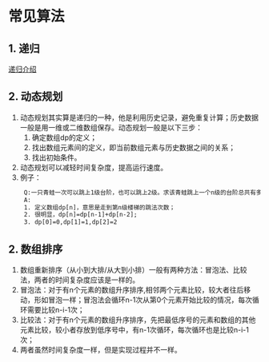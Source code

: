 # 常见算法
## 1. 递归
[递归介绍](https://mp.weixin.qq.com/s/mJ_jZZoak7uhItNgnfmZvQ)

## 2. 动态规划
1. 动态规划其实算是递归的一种，他是利用历史记录，避免重复计算；历史数据一般是用一维或二维数组保存。动态规划一般是以下三步：
   1. 确定数组dp的定义；
   2. 找出数组元素间的定义，即当前数组元素与历史数据之间的关系；
   3. 找出初始条件。
2. 动态规划可以减轻时间复杂度，提高运行速度。
3. 例子：
   ```txt
    Q:一只青蛙一次可以跳上1级台阶，也可以跳上2级。求该青蛙跳上一个n级的台阶总共有多少种跳法。
    A:
    1. 定义数组dp[n]，意思是走到第n级楼梯的跳法次数；
    2. 很明显，dp[n]=dp[n-1]+dp[n-2];
    3. dp[0]=0,dp[1]=1,dp[2]=2
   ```

## 2. 数组排序
1. 数组重新排序（从小到大排/从大到小排）一般有两种方法：冒泡法、比较法，两者的时间复杂度应该是一样的。
2. 冒泡法：对于有n个元素的数组升序排序,相邻两个元素比较，较大者往后移动，形如冒泡一样；冒泡法会循环n-1次从第0个元素开始比较的情况，每次循环需要比较n-i-1次；
3. 比较法：对于有n个元素的数组升序排序，先把最低序号的元素和数组的其他元素比较，较小者存放到低序号中，有n-1次循环，每次循环也是比较n-i-1次；
4. 两者虽然时间复杂度一样，但是实现过程并不一样。
